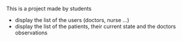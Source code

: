 This is a project made by students

- display the list of the users (doctors, nurse ...)
- display the list of the patients, their current state and the doctors observations